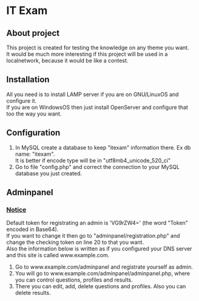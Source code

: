 <h1>IT Exam</h1>

<h2>About project</h2>
<p>This project is created for testing the knowledge on any theme you want.<br>
It would be much more interesting if this project will be used in a localnetwork, because it would be like a contest.</p>

<h2>Installation</h2>
<p>All you need is to install LAMP server if you are on GNU/LinuxOS and configure it.<br>
If you are on WindowsOS then just install OpenServer and configure that too the way you want.</p>

<h2>Configuration</h2>
<ol>
<li>In MySQL create a database to keep "itexam" information there. Ex db name: "itexam".<br>
It is better if encode type will be in "utf8mb4_unicode_520_ci"</li>
<li>Go to file "config.php" and correct the connection to your MySQL database you just created.<br>
</ol>

<h2>Adminpanel</h2>
<u><h3>Notice</h3></u>
<p>Default token for registrating an admin is 'VG9rZW4=' (the word "Token" encoded in Base64).<br>
If you want to change it then go to "adminpanel/registration.php" and change the checking token on line 20 to that you want.<br>
Also the information below is written as if you configured your DNS server and this site is called www.example.com.</p>
<ol>
   <li>Go to www.example.com/adminpanel and registrate yourself as admin.</li>
   <li>You will go to www.example.com/adminpanel/adminpanel.php, where you can control questions, profiles and results.</li>
   <li>There you can edit, add, delete questions and profiles. Also you can delete results.</li>
</ol>
